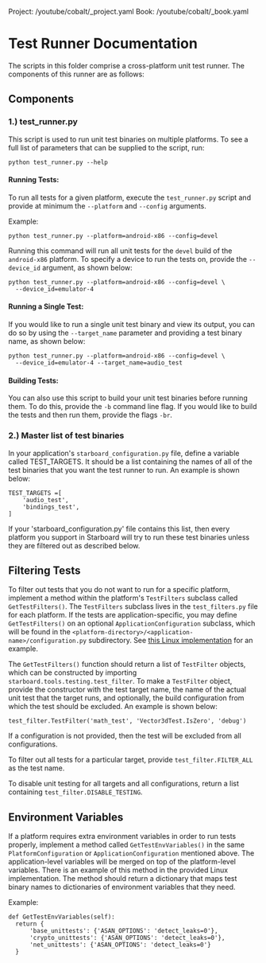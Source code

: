 Project: /youtube/cobalt/_project.yaml
Book: /youtube/cobalt/_book.yaml

# Test Runner Documentation

The scripts in this folder comprise a cross-platform unit test runner. The
components of this runner are as follows:

## Components

### 1.) test_runner.py

This script is used to run unit test binaries on multiple platforms. To see a
full list of parameters that can be supplied to the script, run:

    python test_runner.py --help

#### Running Tests:

To run all tests for a given platform, execute the `test_runner.py` script and
provide at minimum the `--platform` and `--config` arguments.

Example:

	python test_runner.py --platform=android-x86 --config=devel

Running this command will run all unit tests for the `devel` build of the
`android-x86` platform. To specify a device to run the tests on, provide the
`--device_id` argument, as shown below:

    python test_runner.py --platform=android-x86 --config=devel \
      --device_id=emulator-4

#### Running a Single Test:

If you would like to run a single unit test binary and view its output, you can
do so by using the `--target_name` parameter and providing a test binary name,
as shown below:

    python test_runner.py --platform=android-x86 --config=devel \
      --device_id=emulator-4 --target_name=audio_test

#### Building Tests:

You can also use this script to build your unit test binaries before running
them. To do this, provide the `-b` command line flag. If you would like to
build the tests and then run them, provide the flags `-br`.

### 2.) Master list of test binaries

In your application's `starboard_configuration.py` file, define a variable
called TEST_TARGETS. It should be a list containing the names of all of the
test binaries that you want the test runner to run. An example is shown below:

    TEST_TARGETS =[
        'audio_test',
        'bindings_test',
    ]

If your 'starboard_configuration.py' file contains this list, then every
platform you support in Starboard will try to run these test binaries unless
they are filtered out as described below.

## Filtering Tests

To filter out tests that you do not want to run for a specific platform,
implement a method within the platform's `TestFilters` subclass called
`GetTestFilters()`. The `TestFilters` subclass lives in the
`test_filters.py` file for each platform. If the tests are
application-specific, you may define `GetTestFilters()` on an optional
`ApplicationConfiguration` subclass, which will be found in the
`<platform-directory>/<application-name>/configuration.py` subdirectory. See
[this Linux implementation](../../linux/x64x11/cobalt/configuration.py) for an
example.

The `GetTestFilters()` function should return a list of `TestFilter` objects,
which can be constructed by importing `starboard.tools.testing.test_filter`. To
make a `TestFilter` object, provide the constructor with the test target name,
the name of the actual unit test that the target runs, and optionally, the build
configuration from which the test should be excluded. An example is shown below:

    test_filter.TestFilter('math_test', 'Vector3dTest.IsZero', 'debug')

If a configuration is not provided, then the test will be excluded from all
configurations.

To filter out all tests for a particular target, provide
`test_filter.FILTER_ALL` as the test name.

To disable unit testing for all targets and all configurations, return a list
containing `test_filter.DISABLE_TESTING`.

## Environment Variables

If a platform requires extra environment variables in order to run tests
properly, implement a method called `GetTestEnvVariables()` in the same
`PlatformConfiguration` or `ApplicationConfiguration` mentioned above. The
application-level variables will be merged on top of the platform-level
variables. There is an example of this method in the provided Linux
implementation. The method should return a dictionary that maps test binary
names to dictionaries of environment variables that they need.

Example:

    def GetTestEnvVariables(self):
      return {
          'base_unittests': {'ASAN_OPTIONS': 'detect_leaks=0'},
          'crypto_unittests': {'ASAN_OPTIONS': 'detect_leaks=0'},
          'net_unittests': {'ASAN_OPTIONS': 'detect_leaks=0'}
      }
